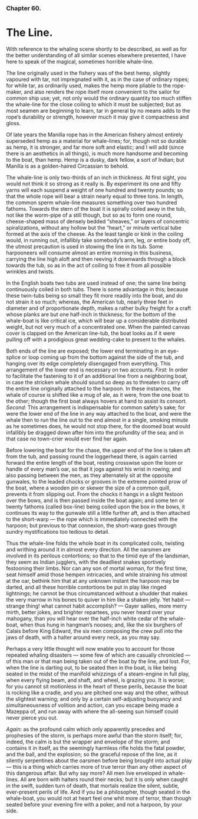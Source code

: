### Chapter 60. 
The Line.
=========


With reference to the whaling scene shortly to be described, as well as for the
better understanding of all similar scenes elsewhere presented, I have here to
speak of the magical, sometimes horrible whale-line.

The line originally used in the fishery was of the best hemp, slightly vapoured
with tar, not impregnated with it, as in the case of ordinary ropes; for while
tar, as ordinarily used, makes the hemp more pliable to the rope-maker, and
also renders the rope itself more convenient to the sailor for common ship use;
yet, not only would the ordinary quantity too much stiffen the whale-line for
the close coiling to which it must be subjected; but as most seamen are
beginning to learn, tar in general by no means adds to the rope’s durability or
strength, however much it may give it compactness and gloss.

Of late years the Manilla rope has in the American fishery almost entirely
superseded hemp as a material for whale-lines; for, though not so durable as
hemp, it is stronger, and far more soft and elastic; and I will add (since
there is an aesthetics in all things), is much more handsome and becoming to
the boat, than hemp. Hemp is a dusky, dark fellow, a sort of Indian; but
Manilla is as a golden-haired Circassian to behold.

The whale-line is only two-thirds of an inch in thickness. At first sight, you
would not think it so strong as it really is. By experiment its one and fifty
yarns will each suspend a weight of one hundred and twenty pounds; so that the
whole rope will bear a strain nearly equal to three tons. In length, the common
sperm whale-line measures something over two hundred fathoms. Towards the stern
of the boat it is spirally coiled away in the tub, not like the worm-pipe of a
still though, but so as to form one round, cheese-shaped mass of densely bedded
“sheaves,” or layers of concentric spiralizations, without any hollow but the
“heart,” or minute vertical tube formed at the axis of the cheese. As the least
tangle or kink in the coiling would, in running out, infallibly take somebody’s
arm, leg, or entire body off, the utmost precaution is used in stowing the line
in its tub. Some harpooneers will consume almost an entire morning in this
business, carrying the line high aloft and then reeving it downwards through a
block towards the tub, so as in the act of coiling to free it from all possible
wrinkles and twists.

In the English boats two tubs are used instead of one; the same line being
continuously coiled in both tubs. There is some advantage in this; because
these twin-tubs being so small they fit more readily into the boat, and do not
strain it so much; whereas, the American tub, nearly three feet in diameter and
of proportionate depth, makes a rather bulky freight for a craft whose planks
are but one half-inch in thickness; for the bottom of the whale-boat is like
critical ice, which will bear up a considerable distributed weight, but not
very much of a concentrated one. When the painted canvas cover is clapped on
the American line-tub, the boat looks as if it were pulling off with a
prodigious great wedding-cake to present to the whales.

Both ends of the line are exposed; the lower end terminating in an eye-splice
or loop coming up from the bottom against the side of the tub, and hanging over
its edge completely disengaged from everything.  This arrangement of the lower
end is necessary on two accounts. *First:* In order to facilitate the fastening
to it of an additional line from a neighboring boat, in case the stricken whale
should sound so deep as to threaten to carry off the entire line originally
attached to the harpoon. In these instances, the whale of course is shifted
like a mug of ale, as it were, from the one boat to the other; though the first
boat always hovers at hand to assist its consort. *Second:* This arrangement is
indispensable for common safety’s sake; for were the lower end of the line in
any way attached to the boat, and were the whale then to run the line out to
the end almost in a single, smoking minute as he sometimes does, he would not
stop there, for the doomed boat would infallibly be dragged down after him into
the profundity of the sea; and in that case no town-crier would ever find her
again.

Before lowering the boat for the chase, the upper end of the line is taken aft
from the tub, and passing round the loggerhead there, is again carried forward
the entire length of the boat, resting crosswise upon the loom or handle of
every man’s oar, so that it jogs against his wrist in rowing; and also passing
between the men, as they alternately sit at the opposite gunwales, to the
leaded chocks or grooves in the extreme pointed prow of the boat, where a
wooden pin or skewer the size of a common quill, prevents it from slipping out.
From the chocks it hangs in a slight festoon over the bows, and is then passed
inside the boat again; and some ten or twenty fathoms (called box-line) being
coiled upon the box in the bows, it continues its way to the gunwale still a
little further aft, and is then attached to the short-warp — the rope which is
immediately connected with the harpoon; but previous to that connexion, the
short-warp goes through sundry mystifications too tedious to detail.

Thus the whale-line folds the whole boat in its complicated coils, twisting and
writhing around it in almost every direction. All the oarsmen are involved in
its perilous contortions; so that to the timid eye of the landsman, they seem
as Indian jugglers, with the deadliest snakes sportively festooning their
limbs. Nor can any son of mortal woman, for the first time, seat himself amid
those hempen intricacies, and while straining his utmost at the oar, bethink
him that at any unknown instant the harpoon may be darted, and all these
horrible contortions be put in play like ringed lightnings; he cannot be thus
circumstanced without a shudder that makes the very marrow in his bones to
quiver in him like a shaken jelly. Yet habit — strange thing! what cannot habit
accomplish? — Gayer sallies, more merry mirth, better jokes, and brighter
repartees, you never heard over your mahogany, than you will hear over the
half-inch white cedar of the whale-boat, when thus hung in hangman’s nooses;
and, like the six burghers of Calais before King Edward, the six men composing
the crew pull into the jaws of death, with a halter around every neck, as you
may say.

Perhaps a very little thought will now enable you to account for those repeated
whaling disasters — some few of which are casually chronicled — of this man or
that man being taken out of the boat by the line, and lost. For, when the line
is darting out, to be seated then in the boat, is like being seated in the
midst of the manifold whizzings of a steam-engine in full play, when every
flying beam, and shaft, and wheel, is grazing you. It is worse; for you cannot
sit motionless in the heart of these perils, because the boat is rocking like a
cradle, and you are pitched one way and the other, without the slightest
warning; and only by a certain self-adjusting buoyancy and simultaneousness of
volition and action, can you escape being made a Mazeppa of, and run away with
where the all-seeing sun himself could never pierce you out.

*Again:* as the profound calm which only apparently precedes and prophesies of
the storm, is perhaps more awful than the storm itself; for, indeed, the calm
is but the wrapper and envelope of the storm; and contains it in itself, as the
seemingly harmless rifle holds the fatal powder, and the ball, and the
explosion; so the graceful repose of the line, as it silently serpentines about
the oarsmen before being brought into actual play — this is a thing which
carries more of true terror than any other aspect of this dangerous affair. But
why say more? All men live enveloped in whale-lines. All are born with halters
round their necks; but it is only when caught in the swift, sudden turn of
death, that mortals realize the silent, subtle, ever-present perils of life.
And if you be a philosopher, though seated in the whale-boat, you would not at
heart feel one whit more of terror, than though seated before your evening fire
with a poker, and not a harpoon, by your side.



